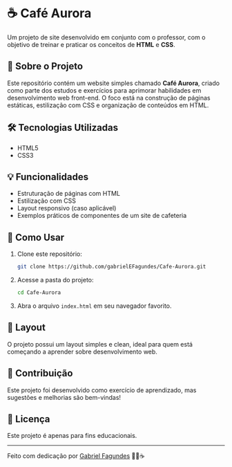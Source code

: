 # ☕ Café Aurora

Um projeto de site desenvolvido em conjunto com o professor, com o objetivo de treinar e praticar os conceitos de **HTML** e **CSS**.

## 🚀 Sobre o Projeto

Este repositório contém um website simples chamado **Café Aurora**, criado como parte dos estudos e exercícios para aprimorar habilidades em desenvolvimento web front-end. O foco está na construção de páginas estáticas, estilização com CSS e organização de conteúdos em HTML.

## 🛠️ Tecnologias Utilizadas

- HTML5
- CSS3

## 💡 Funcionalidades

- Estruturação de páginas com HTML
- Estilização com CSS
- Layout responsivo (caso aplicável)
- Exemplos práticos de componentes de um site de cafeteria

## 📁 Como Usar

1. Clone este repositório:
   ```bash
   git clone https://github.com/gabrielEFagundes/Cafe-Aurora.git
   ```

2. Acesse a pasta do projeto:
   ```bash
   cd Cafe-Aurora
   ```

3. Abra o arquivo `index.html` em seu navegador favorito.

## 🎨 Layout

O projeto possui um layout simples e clean, ideal para quem está começando a aprender sobre desenvolvimento web.

## 🤝 Contribuição

Este projeto foi desenvolvido como exercício de aprendizado, mas sugestões e melhorias são bem-vindas!

## 📄 Licença

Este projeto é apenas para fins educacionais.

---

Feito com dedicação por [Gabriel Fagundes](https://github.com/gabrielEFagundes) 👨‍💻☕
